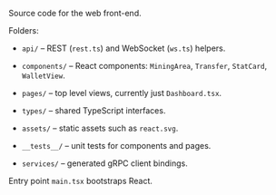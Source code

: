 Source code for the web front-end.

Folders:
- `api/` – REST (`rest.ts`) and WebSocket (`ws.ts`) helpers.
- `components/` – React components: `MiningArea`, `Transfer`, `StatCard`, `WalletView`.
- `pages/` – top level views, currently just `Dashboard.tsx`.
- `types/` – shared TypeScript interfaces.
- `assets/` – static assets such as `react.svg`.
- `__tests__/` – unit tests for components and pages.

- `services/` – generated gRPC client bindings.

Entry point `main.tsx` bootstraps React.
